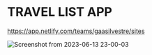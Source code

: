 # TRAVEL LIST APP

https://app.netlify.com/teams/gaasilvestre/sites


![Screenshot from 2023-06-13 23-00-03](https://github.com/GuilhermeSilvestre/travel-list/assets/100291684/3f7f0356-5137-4900-b685-021be21d5f9f)
